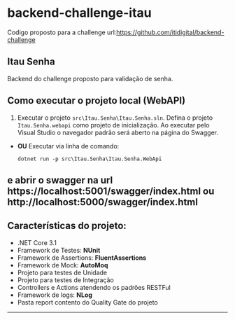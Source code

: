 # backend-challenge-itau
Codigo proposto para a challenge url:https://github.com/itidigital/backend-challenge

## Itau Senha
Backend do challenge proposto para validação de senha.

## Como executar o projeto local (WebAPI)
1. Executar o projeto `src\Itau.Senha\Itau.Senha.sln`. Defina o projeto `Itau.Senha.webapi` como projeto de inicialização. Ao executar pelo Visual Studio o navegador padrão será aberto na página do Swagger.
- **OU** Executar via linha de comando:
    ```
    dotnet run -p src\Itau.Senha\Itau.Senha.WebApi
    ```
e abrir o swagger na url https://localhost:5001/swagger/index.html ou http://localhost:5000/swagger/index.html 
-----

## Características do projeto:

- .NET Core 3.1
- Framework de Testes: **NUnit**
- Framework de Assertions: **FluentAssertions**
- Framework de Mock: **AutoMoq**
- Projeto para testes de Unidade
- Projeto para testes de Integração
- Controllers e Actions atendendo os padrões RESTFul
- Framework de logs: **NLog**
- Pasta report contento do Quality Gate do projeto
-----